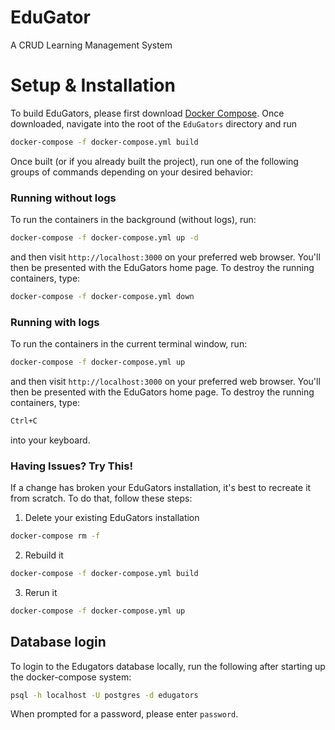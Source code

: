 # EduGator
A CRUD Learning Management System

# Setup & Installation
To build EduGators, please first download [Docker Compose](https://docs.docker.com/compose/install/). Once downloaded, navigate into the root of the `EduGators` directory and run
```bash
docker-compose -f docker-compose.yml build
```
Once built (or if you already built the project), run one of the following groups of commands depending on your desired behavior:
### Running without logs
To run the containers in the background (without logs), run:
```bash
docker-compose -f docker-compose.yml up -d
```
and then visit `http://localhost:3000` on your preferred web browser. You'll then be presented with the EduGators home page. To destroy the running containers, type:
```Bash
docker-compose -f docker-compose.yml down
```
### Running with logs
To run the containers in the current terminal window, run:
```bash
docker-compose -f docker-compose.yml up
```
and then visit `http://localhost:3000` on your preferred web browser. You'll then be presented with the EduGators home page. To destroy the running containers, type:
```Bash
Ctrl+C
```
into your keyboard.

### Having Issues? Try This!
If a change has broken your EduGators installation, it's best to recreate it from scratch. To do that, follow these steps:
1. Delete your existing EduGators installation
```Bash
docker-compose rm -f
```
2. Rebuild it
```bash
docker-compose -f docker-compose.yml build
```
3. Rerun it
```bash
docker-compose -f docker-compose.yml up
```

## Database login
To login to the Edugators database locally, run the following after starting up the docker-compose system:
```bash
psql -h localhost -U postgres -d edugators
```
When prompted for a password, please enter `password`.
